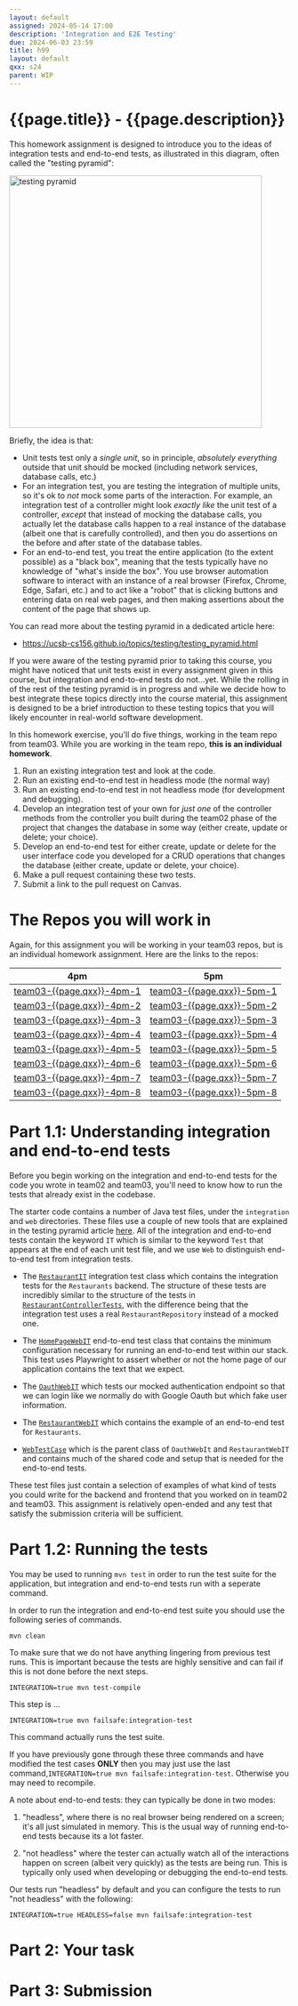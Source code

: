 ```yaml
---
layout: default
assigned: 2024-05-14 17:00
description: 'Integration and E2E Testing'
due: 2024-06-03 23:59
title: h99
layout: default
qxx: s24
parent: WIP
---
```


<!-- Put parent: WIP until you are ready to move into the real homeworks -->

# {{page.title}} - {{page.description}}

This homework assignment is designed to introduce you to the ideas of integration tests and end-to-end tests, as illustrated in this diagram, often called the "testing pyramid":

<img width="454" alt="testing pyramid" src="https://github.com/ucsb-cs156/ucsb-cs156.github.io/assets/1119017/cfbc9f96-af05-45de-bf54-bff7472a262a">

Briefly, the idea is that:
* Unit tests test only a *single unit*, so in principle,  *absolutely everything* outside that unit should be mocked (including network services, database calls, etc.)
* For an integration test, you are testing the integration of multiple units, so it's ok to *not* mock some parts of the interaction.  For example, an integration test of a controller might look *exactly like* the unit test of a controller, *except* that instead of mocking the database calls, you actually let the database calls happen to a real instance of the database (albeit one that is carefully controlled), and then you do assertions on the before and after state of the database tables.   
* For an end-to-end test, you treat the entire application (to the extent possible) as a "black box", meaning that the tests typically have no knowledge of "what's inside the box".   You use browser automation software to interact with an instance of a real browser (Firefox, Chrome, Edge, Safari, etc.) and to act like a "robot" that is clicking buttons and entering data on real web pages, and then making assertions about the content of the page that shows up.

You can read more about the testing pyramid in a dedicated article here:

* <https://ucsb-cs156.github.io/topics/testing/testing_pyramid.html>

If you were aware of the testing pyramid prior to taking this course, you might have noticed that unit tests exist in every assignment given in this course, but integration and end-to-end tests do not...yet. While the rolling in of the rest of the testing pyramid is in progress and while we decide how to best integrate these topics directly into the course material, this assignment is designed to be a brief introduction to these testing topics that you will likely encounter in real-world software development. 
  
In this homework exercise, you'll do five things, working in the team repo from team03.  While you are working in the team repo, **this is an individual homework**.

1. Run an existing integration test and look at the code.
2. Run an existing end-to-end test in headless mode (the normal way)
3. Run an existing end-to-end test in not headless mode (for development and debugging).
4. Develop an integration test of your own for *just one* of the controller methods from the controller you built during the team02 phase of the project that changes the database in some way (either create, update or delete; your choice).
5. Develop an end-to-end test for either create, update or delete for the user interface code you developed for a CRUD operations that changes the database (either create, update or delete, your choice).
6. Make a pull request containing these two tests.
7. Submit a link to the pull request on Canvas.

# The Repos you will work in

Again, for this assignment you will be working in your team03 repos, but is an individual homework assignment. Here are the links to the repos:

| 4pm | 5pm | 
|-----|-----|
|[team03-{{page.qxx}}-4pm-1](https://github.com/ucsb-cs156-{{page.qxx}}/team03-{{page.qxx}}-4pm-1)|[team03-{{page.qxx}}-5pm-1](https://github.com/ucsb-cs156-{{page.qxx}}/team03-{{page.qxx}}-5pm-1)|
|[team03-{{page.qxx}}-4pm-2](https://github.com/ucsb-cs156-{{page.qxx}}/team03-{{page.qxx}}-4pm-2)|[team03-{{page.qxx}}-5pm-2](https://github.com/ucsb-cs156-{{page.qxx}}/team03-{{page.qxx}}-5pm-2)|
|[team03-{{page.qxx}}-4pm-3](https://github.com/ucsb-cs156-{{page.qxx}}/team03-{{page.qxx}}-4pm-3)|[team03-{{page.qxx}}-5pm-3](https://github.com/ucsb-cs156-{{page.qxx}}/team03-{{page.qxx}}-5pm-3)|
|[team03-{{page.qxx}}-4pm-4](https://github.com/ucsb-cs156-{{page.qxx}}/team03-{{page.qxx}}-4pm-4)|[team03-{{page.qxx}}-5pm-4](https://github.com/ucsb-cs156-{{page.qxx}}/team03-{{page.qxx}}-5pm-4)|
|[team03-{{page.qxx}}-4pm-5](https://github.com/ucsb-cs156-{{page.qxx}}/team03-{{page.qxx}}-4pm-5)|[team03-{{page.qxx}}-5pm-5](https://github.com/ucsb-cs156-{{page.qxx}}/team03-{{page.qxx}}-5pm-5)|
|[team03-{{page.qxx}}-4pm-6](https://github.com/ucsb-cs156-{{page.qxx}}/team03-{{page.qxx}}-4pm-6)|[team03-{{page.qxx}}-5pm-6](https://github.com/ucsb-cs156-{{page.qxx}}/team03-{{page.qxx}}-5pm-6)|
|[team03-{{page.qxx}}-4pm-7](https://github.com/ucsb-cs156-{{page.qxx}}/team03-{{page.qxx}}-4pm-7)|[team03-{{page.qxx}}-5pm-7](https://github.com/ucsb-cs156-{{page.qxx}}/team03-{{page.qxx}}-5pm-7)|
|[team03-{{page.qxx}}-4pm-8](https://github.com/ucsb-cs156-{{page.qxx}}/team03-{{page.qxx}}-4pm-8)|[team03-{{page.qxx}}-5pm-8](https://github.com/ucsb-cs156-{{page.qxx}}/team03-{{page.qxx}}-5pm-8)|

# Part 1.1: Understanding integration and end-to-end tests

Before you begin working on the integration and end-to-end tests for the code you wrote in team02 and team03, you'll need to know how to run the tests that already exist in the codebase.

The starter code contains a number of Java test files, under the `integration` and `web` directories. These files use a couple of new tools that are explained in the testing pyramid article
 [here](https://ucsb-cs156.github.io/topics/testing/testing_pyramid.html). All of the integration and end-to-end tests contain the keyword `IT` which is similar to the keyword `Test` that appears at the end of each unit test file, and we use `Web` to distinguish end-to-end test from integration tests.
 
* The [`RestaurantIT`](https://github.com/ucsb-cs156-{{page.qxx}}/STARTER-team03/blob/main/src/test/java/edu/ucsb/cs156/example/integration/RestaurantIT.java) integration test class which contains the integration tests for the `Restaurants` backend. The structure of these tests are incredibly similar to the structure of the tests in [`RestaurantControllerTests`](https://github.com/ucsb-cs156-{{page.qxx}}/STARTER-team03/blob/main/src/test/java/edu/ucsb/cs156/example/controllers/RestaurantsControllerTests.java), with the difference being that the integration test uses a real `RestaurantRepository` instead of a mocked one.

* The [`HomePageWebIT`](https://github.com/ucsb-cs156-{{page.qxx}}/STARTER-team03/blob/main/src/test/java/edu/ucsb/cs156/example/web/HomePageWebIT.java) end-to-end test class that contains the minimum configuration necessary for running an end-to-end test within our stack. This test uses Playwright to assert whether or not the home page of our application contains the text that we expect.

* The [`OauthWebIT`](https://github.com/ucsb-cs156-{{page.qxx}}/STARTER-team03/blob/main/src/test/java/edu/ucsb/cs156/example/web/OauthWebIT.java) which tests our mocked authentication endpoint so that we can login like we normally do with Google Oauth but which fake user information.

* The [`RestaurantWebIT`](https://github.com/ucsb-cs156-{{page.qxx}}/STARTER-team03/blob/main/src/test/java/edu/ucsb/cs156/example/web/RestaurantWebIT.java) which contains the example of an end-to-end test for `Restaurants`.

* [`WebTestCase`](https://github.com/ucsb-cs156-{{page.qxx}}/STARTER-team03/blob/main/src/test/java/edu/ucsb/cs156/example/WebTestCase.java) which is the parent class of `OauthWebIt` and `RestaurantWebIT` and contains much of the shared code and setup that is needed for the end-to-end tests.

These test files just contain a selection of examples of what kind of tests you could write for the backend and frontend that you worked on in team02 and team03. This assignment is relatively open-ended and any test that satisfy the submission criteria will be sufficient.

# Part 1.2: Running the tests

You may be used to running `mvn test` in order to run the test suite for the application, but integration and end-to-end tests run with a seperate command.

In order to run the integration and end-to-end test suite you should use the following series of commands.

```
mvn clean
```

To make sure that we do not have anything lingering from previous test runs. This is important because the tests are highly sensitive and can fail if this is not done before the next steps.

```
INTEGRATION=true mvn test-compile
```

This step is ...

```
INTEGRATION=true mvn failsafe:integration-test
```
This command actually runs the test suite.

If you have previously gone through these three commands and have modified the test cases **ONLY** then you may just use the last command,`INTEGRATION=true mvn failsafe:integration-test`. Otherwise you may need to recompile. 

A note about end-to-end tests: they can typically be done in two modes:
1.  "headless", where there is no real browser being rendered on a screen; it's all just simulated in memory.  This is the usual way of running end-to-end tests because its a lot faster.

2. "not headless" where the tester can actually watch all of the interactions happen on screen (albeit very quickly) as the tests are being run. This is typically only used when developing or debugging the end-to-end tests.

Our tests run "headless" by default and you can configure the tests to run "not headless" with the following:

```
INTEGRATION=true HEADLESS=false mvn failsafe:integration-test
```

# Part 2: Your task

# Part 3: Submission

